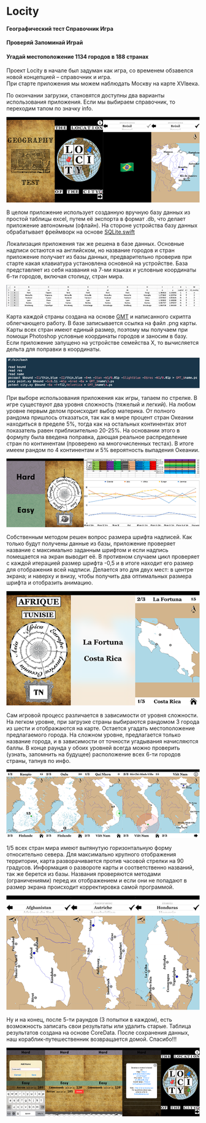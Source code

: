# Locity

#### Географический тест  Справочник Игра
#### Проверяй Запоминай Играй
#### Угадай местоположение 1134 городов в 188 странах

Проект  Locity в начале был задуман как игра, со временем обзавелся новой концепцией – справочник и игра.  
При старте приложения мы можем наблюдать Москву на карте  XVIвека.

По окончании загрузки, становятся доступны два варианты использования приложения. Если мы выбираем справочник, то переходим тапом по значку info.

![](https://github.com/TOxaREY/Locity/blob/master/markdown/1.png?raw=true)

В целом приложение использует созданную вручную базу данных из простой таблицы excel, путем её экспорта в формат .db, что делает приложение автономным (офлайн). На стороне устройства базу данных обрабатывает фреймворк на основе [SQLite.swift](https://github.com/stephencelis/SQLite.swift)

Локализация приложения так же решена в базе данных. Основные надписи остаются на английском, но название городов и стран приложение получает из базы данных, предварительно проверив при старте какая клавиатура установлена основной на устройстве. База представляет из себя названия на 7-ми языках и условные координаты 6-ти городов, включая столицу, стран мира.

![](https://github.com/TOxaREY/Locity/blob/master/markdown/2.png?raw=true)

Карта каждой страны создана на основе [GMT](http://gmt.soest.hawaii.edu) и написанного скрипта облегчающего работу. В базе записывается ссылка на файл .png карты. Карты всех стран имеют единый размер, поэтому мы получаем при помощи Photoshop условные координаты городов и заносим в базу. Если приложение запущено на устройстве семейства X, то вычисляется дельта для поправки в координаты.

![](https://github.com/TOxaREY/Locity/blob/master/markdown/3.png?raw=true)

При выборе использования приложения как игры, тапаем по стрелке. В игре существуют два уровня сложность (тяжелый и легкий).  На любом уровне первым делом происходит выбор материка. От полного рандома пришлось отказаться, так как в мире процент стран Океании находиться в пределе 5%, тогда как на остальных континентах этот показатель равен приблизительно 20-25%. На основании этого в формулу была введена поправка, дающая реальное распределение стран по континентам (проверено на многочисленных тестах). В итоге имеем рандом по 4 континентам и 5% вероятность выпадения Океании.

![](https://github.com/TOxaREY/Locity/blob/master/markdown/4.png?raw=true)

Собственным методом решен вопрос размера шрифта надписей. Как только будут получены данные из базы, приложение проверяет название с максимально заданным шрифтом и если надпись помещается на экран выводит её. В противном случаем цикл проверяет с каждой итерацией размер шрифта -0,5 и в итоге находит его размер для отображения всей надписи. Делается это для двух мест: в центре экрана; и наверху и внизу, чтобы получить два оптимальных размера шрифта и отобразить анимацию.

![](https://github.com/TOxaREY/Locity/blob/master/markdown/5.png?raw=true)

Сам игровой процесс различается в зависимости от уровня сложности. На легком уровне, при загрузке страны выбираются рандомом 3 города из шести и отображаются на карте. Остается угадать местоположение предлагаемого города. На сложном уровне, предлагается только название города, и в зависимости от точности угадывания начисляются баллы. В конце раунда у обоих уровней всегда можно проверить (узнать, запомнить на будущее) расположение всех 6-ти городов страны, тапнув по инфо.

![](https://github.com/TOxaREY/Locity/blob/master/markdown/6.png?raw=true)

1/5 всех стран мира имеют вытянутую горизонтальную форму относительно севера. Для максимально крупного отображения территории, карта разворачивается против часовой стрелки на 90 градусов. Информация о развороте карты и соответственно названий, так же берется из базы.  Названия проверяются методами (ограничениями) перед их отображением и если они не попадают в размер экрана происходит корректировка самой программой.

![](https://github.com/TOxaREY/Locity/blob/master/markdown/7.png?raw=true)

Ну и на конец, после 5-ти раундов (3 попытки в каждом), есть возможность записать свои результаты или удалить старые. Таблица результатов создана на основе CoreData. После сохранения данных, наш кораблик-путешественник возвращается домой. Спасибо!!!

![](https://github.com/TOxaREY/Locity/blob/master/markdown/8.png?raw=true)
